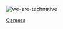 ![we-are-technative](https://user-images.githubusercontent.com/658612/194552074-55329a1c-9568-4792-8673-f3e16fc42fe2.png)

[Careers](https://technative.nl/careers/)
